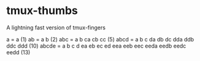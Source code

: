 # tmux-thumbs
A lightning fast version of tmux-fingers




a     = a (1)
ab    = a b (2)
abc   = a b ca cb cc (5)
abcd  = a b c da db dc dda ddb ddc ddd (10)
abcde = a b c d ea eb ec ed eea eeb eec eeda eedb eedc eedd (13)
